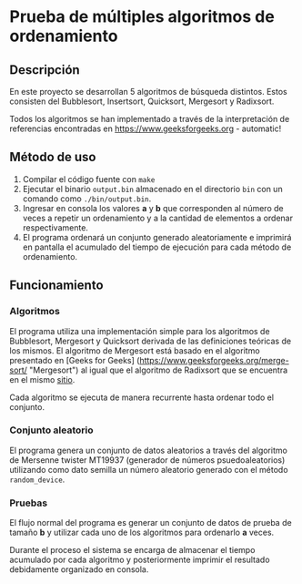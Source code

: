 # Prueba de múltiples algoritmos de ordenamiento
## Descripción
En este proyecto se desarrollan 5 algoritmos de búsqueda distintos. Estos consisten del Bubblesort, Insertsort, Quicksort, Mergesort y Radixsort.

Todos los algoritmos se han implementado a través de la interpretación de referencias encontradas en https://www.geeksforgeeks.org - automatic!

## Método de uso
1. Compilar el código fuente con `make`
2. Ejecutar el binario `output.bin` almacenado en el directorio `bin` con un comando como `./bin/output.bin`.
3. Ingresar en consola los valores **a** y **b** que corresponden al número de veces a repetir un ordenamiento y a la cantidad de elementos a ordenar respectivamente.
4. El programa ordenará un conjunto generado aleatoriamente e imprimirá en pantalla el acumulado del tiempo de ejecución para cada método de ordenamiento.

## Funcionamiento
### Algoritmos
El programa utiliza una implementación simple para los algoritmos de Bubblesort, Mergesort y Quicksort derivada de las definiciones teóricas de los mismos.
El algoritmo de Mergesort está basado en el algoritmo presentado en [Geeks for Geeks] (https://www.geeksforgeeks.org/merge-sort/ "Mergesort") al igual que el algoritmo de Radixsort que se encuentra en el mismo [sitio](https://www.geeksforgeeks.org/radix-sort/ "Radixsort").

Cada algoritmo se ejecuta de manera recurrente hasta ordenar todo el conjunto.

### Conjunto aleatorio
El programa genera un conjunto de datos aleatorios a través del algoritmo de Mersenne twister MT19937 (generador de números psuedoaleatorios) utilizando como dato semilla un número aleatorio generado con el método `random_device`.

### Pruebas
El flujo normal del programa es generar un conjunto de datos de prueba de tamaño **b** y utilizar cada uno de los algoritmos para ordenarlo **a** veces. 

Durante el proceso el sistema se encarga de almacenar el tiempo acumulado por cada algoritmo y posteriormente imprimir el resultado debidamente organizado en consola.